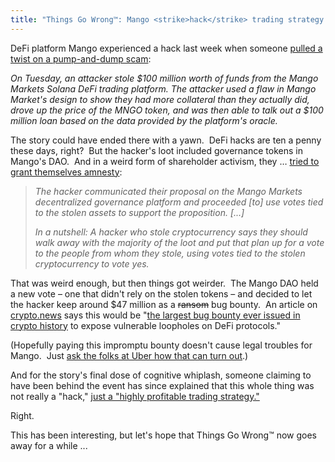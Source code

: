 ```yaml
---
title: "Things Go Wrong™: Mango <strike>hack</strike> trading strategy edition"
---
```

DeFi platform Mango experienced a hack last week when someone [pulled a twist on a pump-and-dump scam](https://decrypt.co/111833/sam-bankman-fried-on-the-mango-markets-hack-make-up-your-own-damn-mind):

_On Tuesday, an attacker stole $100 million worth of funds from the Mango Markets Solana DeFi trading platform. The attacker used a flaw in Mango Market's design to show they had more collateral than they actually did, drove up the price of the MNGO token, and was then able to talk out a $100 million loan based on the data provided by the platform's oracle._

The story could have ended there with a yawn.  DeFi hacks are ten a penny these days, right?  But the hacker's loot included governance tokens in Mango's DAO.  And in a weird form of shareholder activism, they … [tried to grant themselves amnesty](https://www.bankinfosecurity.com/everything-we-know-about-mango-markets-hack-a-20250):

> _The hacker communicated their proposal on the Mango Markets decentralized governance platform and proceeded \[to\] use votes tied to the stolen assets to support the proposition. \[...\]_
> 
> _In a nutshell: A hacker who stole cryptocurrency says they should walk away with the majority of the loot and put that plan up for a vote to the people from whom they stole, using votes tied to the stolen cryptocurrency to vote yes._

That was weird enough, but then things got weirder.  The Mango DAO held a new vote – one that didn't rely on the stolen tokens – and decided to let the hacker keep around $47 million as a <strike>ransom</strike> bug bounty.  An article on [crypto.news](http://crypto.news) says this would be "[the largest bug bounty ever issued in crypto history](https://crypto.news/mango-dao-votes-to-allow-the-hacker-keep-47-million-as-bug-bounty/) to expose vulnerable loopholes on DeFi protocols."  

(Hopefully paying this impromptu bounty doesn't cause legal troubles for Mango.  Just [ask the folks at Uber how that can turn out](https://www.axios.com/2022/10/07/uber-joe-sullivan-conviction-cisos).)

And for the story's final dose of cognitive whiplash, someone claiming to have been behind the event has since explained that this whole thing was not really a "hack," [just a "highly profitable trading strategy."](https://twitter.com/avi_eisen/status/1581326197241180160)

Right.

This has been interesting, but let's hope that Things Go Wrong™ now goes away for a while ...